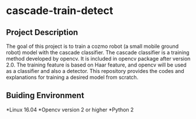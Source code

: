 # cascade-train-detect
## Project Description
The goal of this project is to train a cozmo robot (a small mobile ground robot) model with the cascade classifier. The cascade classifier is a training method developed by opencv. It is included in opencv package after version 2.0. The training feature is based on Haar feature, and opencv will be used as a classifier and also a detector. This repository provides the codes and explanations for training a desired model from scratch.
## Buiding Environment
*Linux 16.04
*Opencv version 2 or higher
*Python 2
